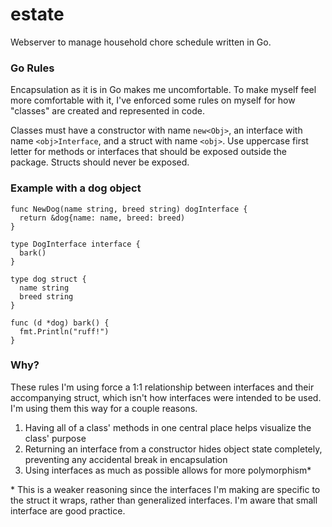 # estate

Webserver to manage household chore schedule written in Go.

### Go Rules

Encapsulation as it is in Go makes me uncomfortable. To make myself feel more comfortable with it, I've enforced some rules on myself for how "classes" are created and represented in code.

Classes must have a constructor with name `new<Obj>`, an interface with name `<obj>Interface`, and a struct with name `<obj>`. Use uppercase first letter for methods or interfaces that should be exposed outside the package. Structs should never be exposed. 

### Example with a dog object
```
func NewDog(name string, breed string) dogInterface {
  return &dog{name: name, breed: breed)
}

type DogInterface interface {
  bark()
}

type dog struct {
  name string
  breed string
}

func (d *dog) bark() {
  fmt.Println("ruff!")
}
```

### Why?

These rules I'm using force a 1:1 relationship between interfaces and their accompanying struct, which isn't how interfaces were intended to be used. I'm using them this way for a couple reasons. 

1. Having all of a class' methods in one central place helps visualize the class' purpose 
2. Returning an interface from a constructor hides object state completely, preventing any accidental break in encapsulation
3. Using interfaces as much as possible allows for more polymorphism*

\* This is a weaker reasoning since the interfaces I'm making are specific to the struct it wraps, rather than generalized interfaces. I'm aware that small interface are good practice. 
